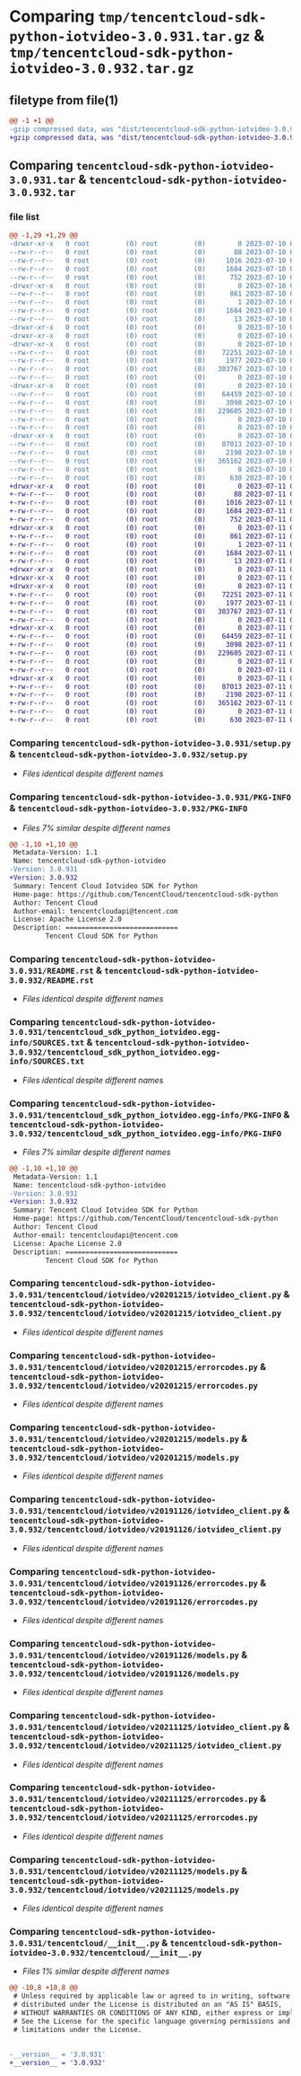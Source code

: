 # Comparing `tmp/tencentcloud-sdk-python-iotvideo-3.0.931.tar.gz` & `tmp/tencentcloud-sdk-python-iotvideo-3.0.932.tar.gz`

## filetype from file(1)

```diff
@@ -1 +1 @@
-gzip compressed data, was "dist/tencentcloud-sdk-python-iotvideo-3.0.931.tar", last modified: Mon Jul 10 00:42:51 2023, max compression
+gzip compressed data, was "dist/tencentcloud-sdk-python-iotvideo-3.0.932.tar", last modified: Tue Jul 11 00:48:05 2023, max compression
```

## Comparing `tencentcloud-sdk-python-iotvideo-3.0.931.tar` & `tencentcloud-sdk-python-iotvideo-3.0.932.tar`

### file list

```diff
@@ -1,29 +1,29 @@
-drwxr-xr-x   0 root         (0) root         (0)        0 2023-07-10 00:42:51.000000 tencentcloud-sdk-python-iotvideo-3.0.931/
--rw-r--r--   0 root         (0) root         (0)       88 2023-07-10 00:42:51.000000 tencentcloud-sdk-python-iotvideo-3.0.931/setup.cfg
--rw-r--r--   0 root         (0) root         (0)     1016 2023-07-10 00:42:51.000000 tencentcloud-sdk-python-iotvideo-3.0.931/setup.py
--rw-r--r--   0 root         (0) root         (0)     1684 2023-07-10 00:42:51.000000 tencentcloud-sdk-python-iotvideo-3.0.931/PKG-INFO
--rw-r--r--   0 root         (0) root         (0)      752 2023-07-10 00:42:51.000000 tencentcloud-sdk-python-iotvideo-3.0.931/README.rst
-drwxr-xr-x   0 root         (0) root         (0)        0 2023-07-10 00:42:51.000000 tencentcloud-sdk-python-iotvideo-3.0.931/tencentcloud_sdk_python_iotvideo.egg-info/
--rw-r--r--   0 root         (0) root         (0)      861 2023-07-10 00:42:51.000000 tencentcloud-sdk-python-iotvideo-3.0.931/tencentcloud_sdk_python_iotvideo.egg-info/SOURCES.txt
--rw-r--r--   0 root         (0) root         (0)        1 2023-07-10 00:42:51.000000 tencentcloud-sdk-python-iotvideo-3.0.931/tencentcloud_sdk_python_iotvideo.egg-info/dependency_links.txt
--rw-r--r--   0 root         (0) root         (0)     1684 2023-07-10 00:42:51.000000 tencentcloud-sdk-python-iotvideo-3.0.931/tencentcloud_sdk_python_iotvideo.egg-info/PKG-INFO
--rw-r--r--   0 root         (0) root         (0)       13 2023-07-10 00:42:51.000000 tencentcloud-sdk-python-iotvideo-3.0.931/tencentcloud_sdk_python_iotvideo.egg-info/top_level.txt
-drwxr-xr-x   0 root         (0) root         (0)        0 2023-07-10 00:42:51.000000 tencentcloud-sdk-python-iotvideo-3.0.931/tencentcloud/
-drwxr-xr-x   0 root         (0) root         (0)        0 2023-07-10 00:42:51.000000 tencentcloud-sdk-python-iotvideo-3.0.931/tencentcloud/iotvideo/
-drwxr-xr-x   0 root         (0) root         (0)        0 2023-07-10 00:42:51.000000 tencentcloud-sdk-python-iotvideo-3.0.931/tencentcloud/iotvideo/v20201215/
--rw-r--r--   0 root         (0) root         (0)    72251 2023-07-10 00:42:51.000000 tencentcloud-sdk-python-iotvideo-3.0.931/tencentcloud/iotvideo/v20201215/iotvideo_client.py
--rw-r--r--   0 root         (0) root         (0)     1977 2023-07-10 00:42:51.000000 tencentcloud-sdk-python-iotvideo-3.0.931/tencentcloud/iotvideo/v20201215/errorcodes.py
--rw-r--r--   0 root         (0) root         (0)   303767 2023-07-10 00:42:51.000000 tencentcloud-sdk-python-iotvideo-3.0.931/tencentcloud/iotvideo/v20201215/models.py
--rw-r--r--   0 root         (0) root         (0)        0 2023-07-10 00:42:51.000000 tencentcloud-sdk-python-iotvideo-3.0.931/tencentcloud/iotvideo/v20201215/__init__.py
-drwxr-xr-x   0 root         (0) root         (0)        0 2023-07-10 00:42:51.000000 tencentcloud-sdk-python-iotvideo-3.0.931/tencentcloud/iotvideo/v20191126/
--rw-r--r--   0 root         (0) root         (0)    64459 2023-07-10 00:42:51.000000 tencentcloud-sdk-python-iotvideo-3.0.931/tencentcloud/iotvideo/v20191126/iotvideo_client.py
--rw-r--r--   0 root         (0) root         (0)     3098 2023-07-10 00:42:51.000000 tencentcloud-sdk-python-iotvideo-3.0.931/tencentcloud/iotvideo/v20191126/errorcodes.py
--rw-r--r--   0 root         (0) root         (0)   229605 2023-07-10 00:42:51.000000 tencentcloud-sdk-python-iotvideo-3.0.931/tencentcloud/iotvideo/v20191126/models.py
--rw-r--r--   0 root         (0) root         (0)        0 2023-07-10 00:42:51.000000 tencentcloud-sdk-python-iotvideo-3.0.931/tencentcloud/iotvideo/v20191126/__init__.py
--rw-r--r--   0 root         (0) root         (0)        0 2023-07-10 00:42:51.000000 tencentcloud-sdk-python-iotvideo-3.0.931/tencentcloud/iotvideo/__init__.py
-drwxr-xr-x   0 root         (0) root         (0)        0 2023-07-10 00:42:51.000000 tencentcloud-sdk-python-iotvideo-3.0.931/tencentcloud/iotvideo/v20211125/
--rw-r--r--   0 root         (0) root         (0)    87013 2023-07-10 00:42:51.000000 tencentcloud-sdk-python-iotvideo-3.0.931/tencentcloud/iotvideo/v20211125/iotvideo_client.py
--rw-r--r--   0 root         (0) root         (0)     2198 2023-07-10 00:42:51.000000 tencentcloud-sdk-python-iotvideo-3.0.931/tencentcloud/iotvideo/v20211125/errorcodes.py
--rw-r--r--   0 root         (0) root         (0)   365162 2023-07-10 00:42:51.000000 tencentcloud-sdk-python-iotvideo-3.0.931/tencentcloud/iotvideo/v20211125/models.py
--rw-r--r--   0 root         (0) root         (0)        0 2023-07-10 00:42:51.000000 tencentcloud-sdk-python-iotvideo-3.0.931/tencentcloud/iotvideo/v20211125/__init__.py
--rw-r--r--   0 root         (0) root         (0)      630 2023-07-10 00:42:51.000000 tencentcloud-sdk-python-iotvideo-3.0.931/tencentcloud/__init__.py
+drwxr-xr-x   0 root         (0) root         (0)        0 2023-07-11 00:48:05.000000 tencentcloud-sdk-python-iotvideo-3.0.932/
+-rw-r--r--   0 root         (0) root         (0)       88 2023-07-11 00:48:05.000000 tencentcloud-sdk-python-iotvideo-3.0.932/setup.cfg
+-rw-r--r--   0 root         (0) root         (0)     1016 2023-07-11 00:48:05.000000 tencentcloud-sdk-python-iotvideo-3.0.932/setup.py
+-rw-r--r--   0 root         (0) root         (0)     1684 2023-07-11 00:48:05.000000 tencentcloud-sdk-python-iotvideo-3.0.932/PKG-INFO
+-rw-r--r--   0 root         (0) root         (0)      752 2023-07-11 00:48:05.000000 tencentcloud-sdk-python-iotvideo-3.0.932/README.rst
+drwxr-xr-x   0 root         (0) root         (0)        0 2023-07-11 00:48:05.000000 tencentcloud-sdk-python-iotvideo-3.0.932/tencentcloud_sdk_python_iotvideo.egg-info/
+-rw-r--r--   0 root         (0) root         (0)      861 2023-07-11 00:48:05.000000 tencentcloud-sdk-python-iotvideo-3.0.932/tencentcloud_sdk_python_iotvideo.egg-info/SOURCES.txt
+-rw-r--r--   0 root         (0) root         (0)        1 2023-07-11 00:48:05.000000 tencentcloud-sdk-python-iotvideo-3.0.932/tencentcloud_sdk_python_iotvideo.egg-info/dependency_links.txt
+-rw-r--r--   0 root         (0) root         (0)     1684 2023-07-11 00:48:05.000000 tencentcloud-sdk-python-iotvideo-3.0.932/tencentcloud_sdk_python_iotvideo.egg-info/PKG-INFO
+-rw-r--r--   0 root         (0) root         (0)       13 2023-07-11 00:48:05.000000 tencentcloud-sdk-python-iotvideo-3.0.932/tencentcloud_sdk_python_iotvideo.egg-info/top_level.txt
+drwxr-xr-x   0 root         (0) root         (0)        0 2023-07-11 00:48:05.000000 tencentcloud-sdk-python-iotvideo-3.0.932/tencentcloud/
+drwxr-xr-x   0 root         (0) root         (0)        0 2023-07-11 00:48:05.000000 tencentcloud-sdk-python-iotvideo-3.0.932/tencentcloud/iotvideo/
+drwxr-xr-x   0 root         (0) root         (0)        0 2023-07-11 00:48:05.000000 tencentcloud-sdk-python-iotvideo-3.0.932/tencentcloud/iotvideo/v20201215/
+-rw-r--r--   0 root         (0) root         (0)    72251 2023-07-11 00:48:05.000000 tencentcloud-sdk-python-iotvideo-3.0.932/tencentcloud/iotvideo/v20201215/iotvideo_client.py
+-rw-r--r--   0 root         (0) root         (0)     1977 2023-07-11 00:48:05.000000 tencentcloud-sdk-python-iotvideo-3.0.932/tencentcloud/iotvideo/v20201215/errorcodes.py
+-rw-r--r--   0 root         (0) root         (0)   303767 2023-07-11 00:48:05.000000 tencentcloud-sdk-python-iotvideo-3.0.932/tencentcloud/iotvideo/v20201215/models.py
+-rw-r--r--   0 root         (0) root         (0)        0 2023-07-11 00:48:05.000000 tencentcloud-sdk-python-iotvideo-3.0.932/tencentcloud/iotvideo/v20201215/__init__.py
+drwxr-xr-x   0 root         (0) root         (0)        0 2023-07-11 00:48:05.000000 tencentcloud-sdk-python-iotvideo-3.0.932/tencentcloud/iotvideo/v20191126/
+-rw-r--r--   0 root         (0) root         (0)    64459 2023-07-11 00:48:05.000000 tencentcloud-sdk-python-iotvideo-3.0.932/tencentcloud/iotvideo/v20191126/iotvideo_client.py
+-rw-r--r--   0 root         (0) root         (0)     3098 2023-07-11 00:48:05.000000 tencentcloud-sdk-python-iotvideo-3.0.932/tencentcloud/iotvideo/v20191126/errorcodes.py
+-rw-r--r--   0 root         (0) root         (0)   229605 2023-07-11 00:48:05.000000 tencentcloud-sdk-python-iotvideo-3.0.932/tencentcloud/iotvideo/v20191126/models.py
+-rw-r--r--   0 root         (0) root         (0)        0 2023-07-11 00:48:05.000000 tencentcloud-sdk-python-iotvideo-3.0.932/tencentcloud/iotvideo/v20191126/__init__.py
+-rw-r--r--   0 root         (0) root         (0)        0 2023-07-11 00:48:05.000000 tencentcloud-sdk-python-iotvideo-3.0.932/tencentcloud/iotvideo/__init__.py
+drwxr-xr-x   0 root         (0) root         (0)        0 2023-07-11 00:48:05.000000 tencentcloud-sdk-python-iotvideo-3.0.932/tencentcloud/iotvideo/v20211125/
+-rw-r--r--   0 root         (0) root         (0)    87013 2023-07-11 00:48:05.000000 tencentcloud-sdk-python-iotvideo-3.0.932/tencentcloud/iotvideo/v20211125/iotvideo_client.py
+-rw-r--r--   0 root         (0) root         (0)     2198 2023-07-11 00:48:05.000000 tencentcloud-sdk-python-iotvideo-3.0.932/tencentcloud/iotvideo/v20211125/errorcodes.py
+-rw-r--r--   0 root         (0) root         (0)   365162 2023-07-11 00:48:05.000000 tencentcloud-sdk-python-iotvideo-3.0.932/tencentcloud/iotvideo/v20211125/models.py
+-rw-r--r--   0 root         (0) root         (0)        0 2023-07-11 00:48:05.000000 tencentcloud-sdk-python-iotvideo-3.0.932/tencentcloud/iotvideo/v20211125/__init__.py
+-rw-r--r--   0 root         (0) root         (0)      630 2023-07-11 00:48:05.000000 tencentcloud-sdk-python-iotvideo-3.0.932/tencentcloud/__init__.py
```

### Comparing `tencentcloud-sdk-python-iotvideo-3.0.931/setup.py` & `tencentcloud-sdk-python-iotvideo-3.0.932/setup.py`

 * *Files identical despite different names*

### Comparing `tencentcloud-sdk-python-iotvideo-3.0.931/PKG-INFO` & `tencentcloud-sdk-python-iotvideo-3.0.932/PKG-INFO`

 * *Files 7% similar despite different names*

```diff
@@ -1,10 +1,10 @@
 Metadata-Version: 1.1
 Name: tencentcloud-sdk-python-iotvideo
-Version: 3.0.931
+Version: 3.0.932
 Summary: Tencent Cloud Iotvideo SDK for Python
 Home-page: https://github.com/TencentCloud/tencentcloud-sdk-python
 Author: Tencent Cloud
 Author-email: tencentcloudapi@tencent.com
 License: Apache License 2.0
 Description: ============================
         Tencent Cloud SDK for Python
```

### Comparing `tencentcloud-sdk-python-iotvideo-3.0.931/README.rst` & `tencentcloud-sdk-python-iotvideo-3.0.932/README.rst`

 * *Files identical despite different names*

### Comparing `tencentcloud-sdk-python-iotvideo-3.0.931/tencentcloud_sdk_python_iotvideo.egg-info/SOURCES.txt` & `tencentcloud-sdk-python-iotvideo-3.0.932/tencentcloud_sdk_python_iotvideo.egg-info/SOURCES.txt`

 * *Files identical despite different names*

### Comparing `tencentcloud-sdk-python-iotvideo-3.0.931/tencentcloud_sdk_python_iotvideo.egg-info/PKG-INFO` & `tencentcloud-sdk-python-iotvideo-3.0.932/tencentcloud_sdk_python_iotvideo.egg-info/PKG-INFO`

 * *Files 7% similar despite different names*

```diff
@@ -1,10 +1,10 @@
 Metadata-Version: 1.1
 Name: tencentcloud-sdk-python-iotvideo
-Version: 3.0.931
+Version: 3.0.932
 Summary: Tencent Cloud Iotvideo SDK for Python
 Home-page: https://github.com/TencentCloud/tencentcloud-sdk-python
 Author: Tencent Cloud
 Author-email: tencentcloudapi@tencent.com
 License: Apache License 2.0
 Description: ============================
         Tencent Cloud SDK for Python
```

### Comparing `tencentcloud-sdk-python-iotvideo-3.0.931/tencentcloud/iotvideo/v20201215/iotvideo_client.py` & `tencentcloud-sdk-python-iotvideo-3.0.932/tencentcloud/iotvideo/v20201215/iotvideo_client.py`

 * *Files identical despite different names*

### Comparing `tencentcloud-sdk-python-iotvideo-3.0.931/tencentcloud/iotvideo/v20201215/errorcodes.py` & `tencentcloud-sdk-python-iotvideo-3.0.932/tencentcloud/iotvideo/v20201215/errorcodes.py`

 * *Files identical despite different names*

### Comparing `tencentcloud-sdk-python-iotvideo-3.0.931/tencentcloud/iotvideo/v20201215/models.py` & `tencentcloud-sdk-python-iotvideo-3.0.932/tencentcloud/iotvideo/v20201215/models.py`

 * *Files identical despite different names*

### Comparing `tencentcloud-sdk-python-iotvideo-3.0.931/tencentcloud/iotvideo/v20191126/iotvideo_client.py` & `tencentcloud-sdk-python-iotvideo-3.0.932/tencentcloud/iotvideo/v20191126/iotvideo_client.py`

 * *Files identical despite different names*

### Comparing `tencentcloud-sdk-python-iotvideo-3.0.931/tencentcloud/iotvideo/v20191126/errorcodes.py` & `tencentcloud-sdk-python-iotvideo-3.0.932/tencentcloud/iotvideo/v20191126/errorcodes.py`

 * *Files identical despite different names*

### Comparing `tencentcloud-sdk-python-iotvideo-3.0.931/tencentcloud/iotvideo/v20191126/models.py` & `tencentcloud-sdk-python-iotvideo-3.0.932/tencentcloud/iotvideo/v20191126/models.py`

 * *Files identical despite different names*

### Comparing `tencentcloud-sdk-python-iotvideo-3.0.931/tencentcloud/iotvideo/v20211125/iotvideo_client.py` & `tencentcloud-sdk-python-iotvideo-3.0.932/tencentcloud/iotvideo/v20211125/iotvideo_client.py`

 * *Files identical despite different names*

### Comparing `tencentcloud-sdk-python-iotvideo-3.0.931/tencentcloud/iotvideo/v20211125/errorcodes.py` & `tencentcloud-sdk-python-iotvideo-3.0.932/tencentcloud/iotvideo/v20211125/errorcodes.py`

 * *Files identical despite different names*

### Comparing `tencentcloud-sdk-python-iotvideo-3.0.931/tencentcloud/iotvideo/v20211125/models.py` & `tencentcloud-sdk-python-iotvideo-3.0.932/tencentcloud/iotvideo/v20211125/models.py`

 * *Files identical despite different names*

### Comparing `tencentcloud-sdk-python-iotvideo-3.0.931/tencentcloud/__init__.py` & `tencentcloud-sdk-python-iotvideo-3.0.932/tencentcloud/__init__.py`

 * *Files 1% similar despite different names*

```diff
@@ -10,8 +10,8 @@
 # Unless required by applicable law or agreed to in writing, software
 # distributed under the License is distributed on an "AS IS" BASIS,
 # WITHOUT WARRANTIES OR CONDITIONS OF ANY KIND, either express or implied.
 # See the License for the specific language governing permissions and
 # limitations under the License.
 
 
-__version__ = '3.0.931'
+__version__ = '3.0.932'
```

